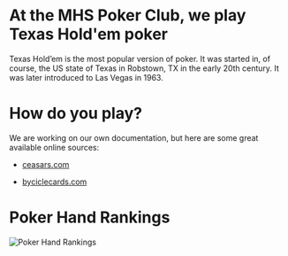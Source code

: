 # At the MHS Poker Club, we play **Texas Hold'em** poker

Texas Hold’em is the most popular version of poker. It was started in, of course, the US state of Texas in Robstown, TX in the early 20th century. It was later introduced to Las Vegas in 1963.

# How do you play?

We are working on our own documentation, but here are some great available online sources:

- [ceasars.com](https://www.caesars.com/casino-gaming-blog/latest-posts/poker/texasholdem/how-to-play-poker-for-beginners)

- [byciclecards.com](https://bicyclecards.com/how-to-play/texas-holdem-poker)

# Poker Hand Rankings

![Poker Hand Rankings](https://www.888poker.com/magazine/sites/magazine.888poker.com/files/inline-images/poker-hand-ranking-770X1622_0.jpg)
